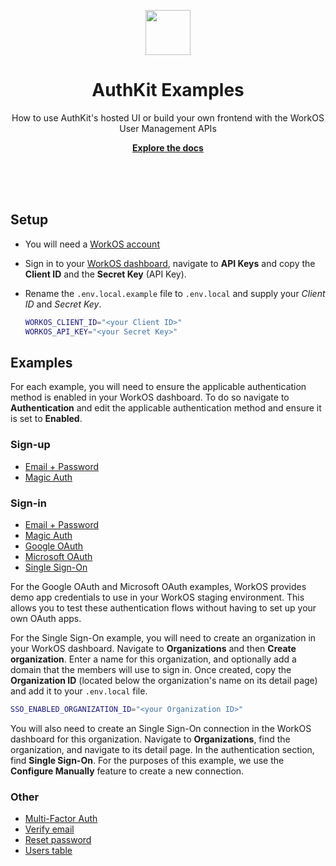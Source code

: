 <p align="center">
    <img src="https://github.com/workos/authkit-examples/assets/896475/c11765ce-cf6c-4157-87fd-c7776b509657" width="72" height="72" />
    <h1 align="center">AuthKit Examples</h1>
    <p align="center">How to use AuthKit's hosted UI or build your own frontend with the WorkOS User Management APIs</p>
    <p align="center"><strong><a href="https://workos.com/docs/user-management">Explore the docs</a></strong></p>
    <br><br><br>
</p>

## Setup

- You will need a [WorkOS account](https://dashboard.workos.com/signup)
- Sign in to your [WorkOS dashboard](https://dashboard.workos.com), navigate to **API Keys** and copy the **Client ID** and the **Secret Key** (API Key).
- Rename the `.env.local.example` file to `.env.local` and supply your _Client ID_ and _Secret Key_.

  ```bash
  WORKOS_CLIENT_ID="<your Client ID>"
  WORKOS_API_KEY="<your Secret Key>"
  ```

## Examples

For each example, you will need to ensure the applicable authentication method is enabled in your WorkOS dashboard. To do so navigate to **Authentication** and edit the applicable authentication method and ensure it is set to **Enabled**.

### Sign-up

- [Email + Password](./src/app/using-your-own-ui/sign-up/email-password/page.tsx)
- [Magic Auth](./src/app/using-your-own-ui/sign-up/magic-auth/page.tsx)

### Sign-in

- [Email + Password](./src/app/using-your-own-ui/sign-in/email-password/page.tsx)
- [Magic Auth](./src/app/using-your-own-ui/sign-in/magic-auth/page.tsx)
- [Google OAuth](./src/app/using-your-own-ui/sign-in/google-oauth/page.tsx)
- [Microsoft OAuth](./src/app/using-your-own-ui/sign-in/microsoft-oauth/page.tsx)
- [Single Sign-On](./src/app/using-your-own-ui/sign-in/sso/page.tsx)

For the Google OAuth and Microsoft OAuth examples, WorkOS provides demo app credentials to use in your WorkOS staging environment. This allows you to test these authentication flows without having to set up your own OAuth apps.

For the Single Sign-On example, you will need to create an organization in your WorkOS dashboard. Navigate to **Organizations** and then **Create organization**. Enter a name for this organization, and optionally add a domain that the members will use to sign in. Once created, copy the **Organization ID** (located below the organization's name on its detail page) and add it to your `.env.local` file.

```bash
SSO_ENABLED_ORGANIZATION_ID="<your Organization ID>"
```

You will also need to create an Single Sign-On connection in the WorkOS dashboard for this organization. Navigate to **Organizations**, find the organization, and navigate to its detail page. In the authentication section, find **Single Sign-On**. For the purposes of this example, we use the **Configure Manually** feature to create a new connection.

### Other

- [Multi-Factor Auth](./src/app/using-your-own-ui/mfa/page.tsx)
- [Verify email](./src/app/using-your-own-ui/verify-email/page.tsx)
- [Reset password](./src/app/using-your-own-ui/reset-password/page.tsx)
- [Users table](./src/app/using-your-own-ui/users-table/page.tsx)
